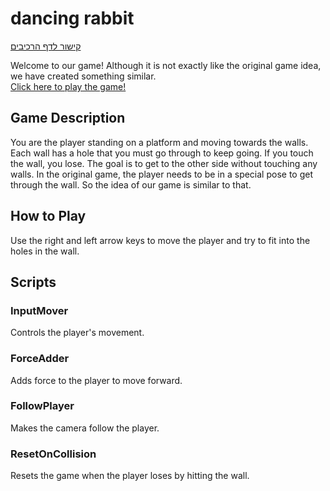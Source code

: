 # dancing rabbit
[קישור לדף הרכיבים](https://github.com/Game-Developmento/dancing-rabbit/blob/main/formal-elements.md)

Welcome to our game! Although it is not exactly like the original game idea, we have created something similar.  
[Click here to play the game!](https://orihoward.itch.io/fit-the-wall)
## Game Description
You are the player standing on a platform and moving towards the walls. Each wall has a hole that you must go through to keep going. If you touch the wall, you lose. The goal is to get to the other side without touching any walls. In the original game, the player needs to be in a special pose to get through the wall. So the idea of our game is similar to that.

## How to Play
Use the right and left arrow keys to move the player and try to fit into the holes in the wall.

## Scripts

### InputMover
Controls the player's movement.

### ForceAdder
Adds force to the player to move forward.

### FollowPlayer
Makes the camera follow the player.

### ResetOnCollision
Resets the game when the player loses by hitting the wall.
